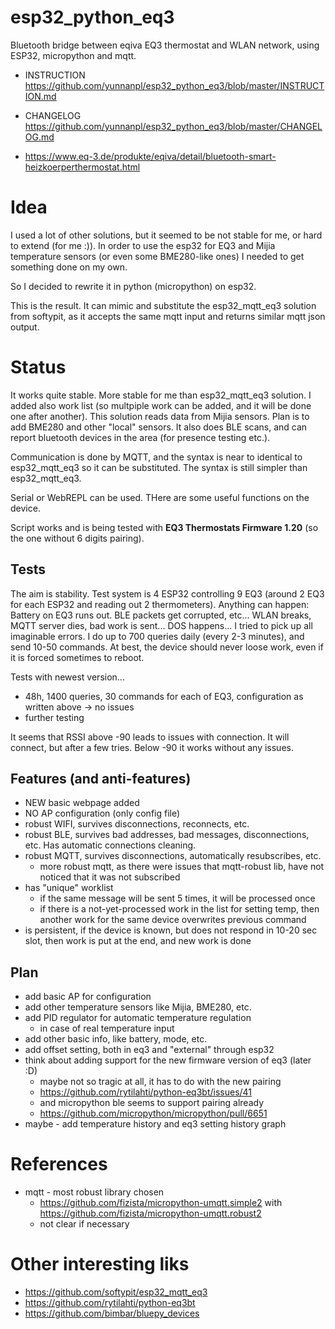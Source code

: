 # esp32_python_eq3
Bluetooth bridge between eqiva EQ3 thermostat and WLAN network, using ESP32, micropython and mqtt.

 - INSTRUCTION https://github.com/yunnanpl/esp32_python_eq3/blob/master/INSTRUCTION.md
 - CHANGELOG https://github.com/yunnanpl/esp32_python_eq3/blob/master/CHANGELOG.md

 - https://www.eq-3.de/produkte/eqiva/detail/bluetooth-smart-heizkoerperthermostat.html

# Idea
I used a lot of other solutions, but it seemed to be not stable for me, or hard to extend (for me :)).
In order to use the esp32 for EQ3 and Mijia temperature sensors (or even some BME280-like ones) I needed to get something done on my own.

So I decided to rewrite it in python (micropython) on esp32.

This is the result. It can mimic and substitute the esp32_mqtt_eq3 solution from softypit, as it accepts the same mqtt input and returns similar mqtt json output.

# Status

It works quite stable. More stable for me than esp32_mqtt_eq3 solution.
I added also work list (so multpiple work can be added, and it will be done one after another).
This solution reads data from Mijia sensors. Plan is to add BME280 and other "local" sensors.
It also does BLE scans, and can report bluetooth devices in the area (for presence testing etc.).

Communication is done by MQTT, and the syntax is near to identical to esp32_mqtt_eq3 so it can be substituted.
The syntax is still simpler than esp32_mqtt_eq3.

Serial or WebREPL can be used. THere are some useful functions on the device.

Script works and is being tested with **EQ3 Thermostats Firmware 1.20** (so the one without 6 digits pairing).

## Tests
The aim is stability.
Test system is 4 ESP32 controlling 9 EQ3 (around 2 EQ3 for each ESP32 and reading out 2 thermometers).
Anything can happen: Battery on EQ3 runs out. BLE packets get corrupted, etc... WLAN breaks, MQTT server dies, bad work is sent... DOS happens...
I tried to pick up all imaginable errors. I do up to 700 queries daily (every 2-3 minutes), and send 10-50 commands.
At best, the device should never loose work, even if it is forced sometimes to reboot.

Tests with newest version... 
 - 48h, 1400 queries, 30 commands for each of EQ3, configuration as written above -> no issues
 - further testing

It seems that RSSI above -90 leads to issues with connection. It will connect, but after a few tries.
Below -90 it works without any issues.

## Features (and anti-features)
 - NEW basic webpage added
 - NO AP configuration (only config file)
 - robust WIFI, survives disconnections, reconnects, etc.
 - robust BLE, survives bad addresses, bad messages, disconnections, etc. Has automatic connections cleaning.
 - robust MQTT, survives disconnections, automatically resubscribes, etc.
   - more robust mqtt, as there were issues that mqtt-robust lib, have not noticed that it was not subscribed
 - has "unique" worklist
   - if the same message will be sent 5 times, it will be processed once
   - if there is a not-yet-processed work in the list for setting temp, then another work for the same device overwrites previous command
 - is persistent, if the device is known, but does not respond in 10-20 sec slot, then work is put at the end, and new work is done 
   
## Plan
 - add basic AP for configuration
 - add other temperature sensors like Mijia, BME280, etc.
 - add PID regulator for automatic temperature regulation
   - in case of real temperature input
 - add other basic info, like battery, mode, etc.
 - add offset setting, both in eq3 and "external" through esp32
 - think about adding support for the new firmware version of eq3 (later :D)
   - maybe not so tragic at all, it has to do with the new pairing
   - https://github.com/rytilahti/python-eq3bt/issues/41
   - and micropython ble seems to support pairing already
   - https://github.com/micropython/micropython/pull/6651
 - maybe - add temperature history and eq3 setting history graph

# References

 - mqtt - most robust library chosen
   - https://github.com/fizista/micropython-umqtt.simple2 with https://github.com/fizista/micropython-umqtt.robust2
   - not clear if necessary

# Other interesting liks
 - https://github.com/softypit/esp32_mqtt_eq3
 - https://github.com/rytilahti/python-eq3bt
 - https://github.com/bimbar/bluepy_devices
